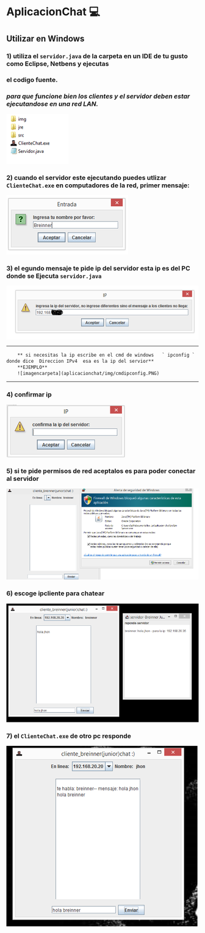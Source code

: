 # AplicacionChat 💻
## **Utilizar en Windows**
### 1) utiliza el  ` servidor.java `   de la carpeta en un IDE de tu gusto como **Eclipse**, **Netbens** y ejecutas 
###  el codigo fuente.
### *para que funcione bien  los clientes y el servidor deben estar ejecutandose en una red LAN.* 

![imagencarpeta](aplicacionchat/img/carpeta.PNG)

### 2) cuando el servidor este ejecutando puedes utlizar   ` ClienteChat.exe ` en computadores de la red, primer mensaje:
![imagencarpeta](aplicacionchat/img/2nombre.PNG)

### 3) el egundo mensaje te pide ip del servidor esta ip es del PC donde se Ejecuta  ` servidor.java ` 
![imagencarpeta](aplicacionchat/img/3ipservidor.PNG)

___

        ** si necesitas la ip escribe en el cmd de windows   ` ipconfig `  donde dice  Direccion IPv4  esa es la ip del servior**
        **EJEMPLO**
        ![imagencarpeta](aplicacionchat/img/cmdipconfig.PNG)

___


### 4) confirmar ip 




![imagencarpeta](aplicacionchat/img/4confirmaip.PNG) 





### 5) si te pide permisos de red aceptalos es para poder conectar al servidor



![imagencarpeta](aplicacionchat/img/5permisos.PNG)




### 6)  escoge ipcliente para chatear 




![imagencarpeta](aplicacionchat/img/6ipescogermes.PNG)




### 7)  el  ` ClienteChat.exe ` de otro pc responde 


![imagencarpeta](aplicacionchat/img/7respondecliente.PNG)





